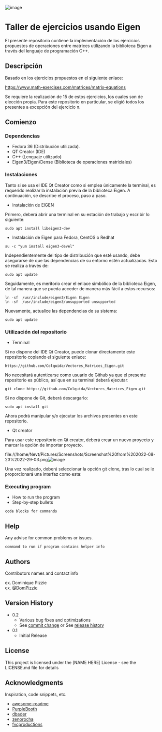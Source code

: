 ![image](https://user-images.githubusercontent.com/83324055/186306221-eb5af8a8-ed46-491b-9c15-8ee380cbf750.png)


# Taller de ejercicios usando Eigen

El presente repositorio contiene la implementación de los ejercicios propuestos de operaciones entre matrices utilizando la biblioteca Eigen a través del lenguaje de programación C++. 

## Descripción

Basado en los ejercicios propuestos en el siguiente enlace:

https://www.math-exercises.com/matrices/matrix-equations

Se requiere la realización de 15 de estos ejercicios, los cuales son de elección propia. Para este repositorio en particular, se eligió todos los presentes a excepción del ejercicio n.

## Comienzo

### Dependencias

* Fedora 36 (Distribución utilizada).
* QT Creator (IDE)
* C++ (Lenguaje utilizado)
* Eigen3/Eigen/Dense (Biblioteca de operaciones matriciales) 

### Instalaciones

Tanto si se usa el IDE Qt Creator como si emplea únicamente la terminal, es requerido realizar la instalación previa de la biblioteca Eigen. A continuación, se describe el proceso, paso a paso. 

* Instalación de EIGEN

Primero, deberá abrir una terminal en su estación de trabajo y escribir lo siguiente: 

```
sudo apt install libeigen3-dev
```

* Instalación de Eigen para Fedora, CentOS o Redhat

```
su -c "yum install eigen3-devel"
```

Independientemente del tipo de distribución que esté usando, debe asegurarse de que las dependencias de su entorno estén actualizadas. Esto se realiza a través de:

```
sudo apt update
```
Seguidamente, es meritorio crear el enlace simbólico de la biblioteca Eigen, de tal manera que se pueda acceder de manera más fácil a estos recursos:

```
ln -sf  /usr/include/eigen3/Eigen Eigen
ln -sf  /usr/include/eigen3/unsupported unsupported
```

Nuevamente, actualice las dependencias de su sistema:

```
sudo apt update
```

### Utilización del repositorio 

* Terminal 

Si no dispone del IDE Qt Creator, puede clonar directamente este repositorio copiando el siguiente enlace: 

```
https://github.com/Colquida/Vectores_Matrices_Eigen.git
```
No necesitará autenticarse como usuario de Github ya que el presente repositorio es público, así que en su terminal deberá ejecutar:

```
git clone https://github.com/Colquida/Vectores_Matrices_Eigen.git
```

Si no dispone de Git, deberá descargarlo:

```
sudo apt install git
```

Ahora podrá manipular y/o ejecutar los archivos presentes en este repositorio. 

* Qt creator

Para usar este repositorio en Qt creator, deberá crear un nuevo proyecto y marcar la opción de importar proyecto. 

file:///home/Nevt/Pictures/Screenshots/Screenshot%20from%202022-08-23%2022-29-03.png![image](https://user-images.githubusercontent.com/83324055/186322292-216bfbba-a59c-49db-a9c6-f0fd93e18eb3.png)

Una vez realizado, deberá seleccionar la opción git clone, tras lo cual se le proporcionará una interfaz como esta:



### Executing program

* How to run the program
* Step-by-step bullets
```
code blocks for commands
```

## Help

Any advise for common problems or issues.
```
command to run if program contains helper info
```

## Authors

Contributors names and contact info

ex. Dominique Pizzie  
ex. [@DomPizzie](https://twitter.com/dompizzie)

## Version History

* 0.2
    * Various bug fixes and optimizations
    * See [commit change]() or See [release history]()
* 0.1
    * Initial Release

## License

This project is licensed under the [NAME HERE] License - see the LICENSE.md file for details

## Acknowledgments

Inspiration, code snippets, etc.
* [awesome-readme](https://github.com/matiassingers/awesome-readme)
* [PurpleBooth](https://gist.github.com/PurpleBooth/109311bb0361f32d87a2)
* [dbader](https://github.com/dbader/readme-template)
* [zenorocha](https://gist.github.com/zenorocha/4526327)
* [fvcproductions](https://gist.github.com/fvcproductions/1bfc2d4aecb01a834b46)
